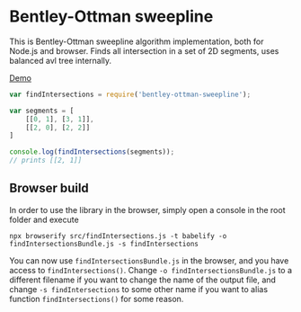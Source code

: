 # Bentley-Ottman sweepline

This is Bentley-Ottman sweepline algorithm implementation, both for Node.js and browser. Finds all intersection in a set of 2D segments, uses balanced avl tree internally.

[Demo](https://ggolikov.github.io/bentley-ottman/)

```javascript
var findIntersections = require('bentley-ottman-sweepline');

var segments = [
    [[0, 1], [3, 1]],
    [[2, 0], [2, 2]]
]

console.log(findIntersections(segments));
// prints [[2, 1]]

```

## Browser build

In order to use the library in the browser, simply open a console in the root folder and execute

```shell
npx browserify src/findIntersections.js -t babelify -o findIntersectionsBundle.js -s findIntersections
```

You can now use `findIntersectionsBundle.js` in the browser, and you have access to `findIntersections()`. Change `-o findIntersectionsBundle.js` to a different filename if you want to change the name of the output file, and change `-s findIntersections` to some other name if you want to alias function `findIntersections()` for some reason.
